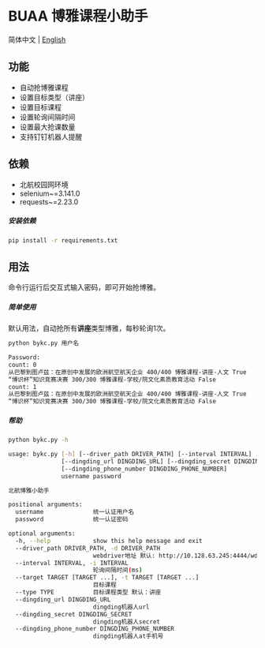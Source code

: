 # BUAA 博雅课程小助手

简体中文 | [English](https://github.com/Eadral/buaa-bykc/blob/master/README-en.md)


## 功能

- 自动抢博雅课程
- 设置目标类型（讲座）
- 设置目标课程
- 设置轮询间隔时间
- 设置最大抢课数量
- 支持钉钉机器人提醒

## 依赖

- 北航校园网环境
- selenium~=3.141.0
- requests~=2.23.0

##### 安装依赖
```bash
pip install -r requirements.txt
```


## 用法

命令行运行后交互式输入密码，即可开始抢博雅。

##### 简单使用

默认用法，自动抢所有**讲座**类型博雅，每秒轮询1次。

```bash
python bykc.py 用户名 
```
```bash
Password:
count: 0
从巴黎到图卢兹：在原创中发展的欧洲航空航天企业 400/400 博雅课程-讲座-人文 True
“博识杯”知识竞赛决赛 300/300 博雅课程-学校/院文化素质教育活动 False
count: 1
从巴黎到图卢兹：在原创中发展的欧洲航空航天企业 400/400 博雅课程-讲座-人文 True
“博识杯”知识竞赛决赛 300/300 博雅课程-学校/院文化素质教育活动 False

```

##### 帮助
```bash
python bykc.py -h
```
```bash
usage: bykc.py [-h] [--driver_path DRIVER_PATH] [--interval INTERVAL] [--target TARGET [TARGET ...]] [--type TYPE]
               [--dingding_url DINGDING_URL] [--dingding_secret DINGDING_SECRET]
               [--dingding_phone_number DINGDING_PHONE_NUMBER]
               username password

北航博雅小助手

positional arguments:
  username              统一认证用户名
  password              统一认证密码

optional arguments:
  -h, --help            show this help message and exit
  --driver_path DRIVER_PATH, -d DRIVER_PATH
                        webdriver地址 默认: http://10.128.63.245:4444/wd/hub
  --interval INTERVAL, -i INTERVAL
                        轮询间隔时间(ms)
  --target TARGET [TARGET ...], -t TARGET [TARGET ...]
                        目标课程
  --type TYPE           目标课程类型 默认：讲座
  --dingding_url DINGDING_URL
                        dingding机器人url
  --dingding_secret DINGDING_SECRET
                        dingding机器人secret
  --dingding_phone_number DINGDING_PHONE_NUMBER
                        dingding机器人at手机号

```

